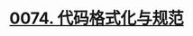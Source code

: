 # [0074. 代码格式化与规范](https://github.com/tnotesjs/TNotes.react/tree/main/notes/0074.%20%E4%BB%A3%E7%A0%81%E6%A0%BC%E5%BC%8F%E5%8C%96%E4%B8%8E%E8%A7%84%E8%8C%83)

<!-- region:toc -->



<!-- endregion:toc -->
